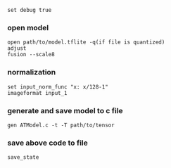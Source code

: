     set debug true
### open model
    open path/to/model.tflite -q(if file is quantized)
    adjust
    fusion --scale8
### normalization
    set input_norm_func "x: x/128-1"
    imageformat input_1
### generate and save model to c file
    gen ATModel.c -t -T path/to/tensor
### save above code to file
    save_state
### 
